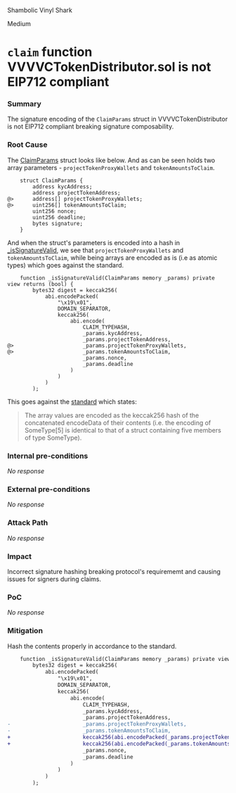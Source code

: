Shambolic Vinyl Shark

Medium

# `claim` function VVVVCTokenDistributor.sol is not EIP712 compliant

### Summary

The signature encoding of the `ClaimParams` struct in VVVVCTokenDistributor is not EIP712 compliant breaking signature composability.
### Root Cause

The [ClaimParams](https://github.com/sherlock-audit/2024-11-vvv-exchange-update/blob/1791f41b310489aaa66de349ef1b9e4bd331f14b/vvv-platform-smart-contracts/contracts/vc/VVVVCTokenDistributor.sol#L49-L50) struct looks like below. And as can be seen holds two array parameters - `projectTokenProxyWallets` and `tokenAmountsToClaim`.

```solidity
    struct ClaimParams {
        address kycAddress;
        address projectTokenAddress;
@>      address[] projectTokenProxyWallets;
@>      uint256[] tokenAmountsToClaim;
        uint256 nonce;
        uint256 deadline;
        bytes signature;
    }
```

And when the struct's parameters is encoded into a hash in [_isSignatureValid](https://github.com/sherlock-audit/2024-11-vvv-exchange-update/blob/1791f41b310489aaa66de349ef1b9e4bd331f14b/vvv-platform-smart-contracts/contracts/vc/VVVVCTokenDistributor.sol#L157-L175), we see that `projectTokenProxyWallets` and `tokenAmountsToClaim`, while being arrays are encoded as is (i.e as atomic types) which goes against the standard.

```solidity
    function _isSignatureValid(ClaimParams memory _params) private view returns (bool) {
        bytes32 digest = keccak256(
            abi.encodePacked(
                "\x19\x01",
                DOMAIN_SEPARATOR,
                keccak256(
                    abi.encode(
                        CLAIM_TYPEHASH,
                        _params.kycAddress,
                        _params.projectTokenAddress,
@>                      _params.projectTokenProxyWallets,
@>                      _params.tokenAmountsToClaim,
                        _params.nonce,
                        _params.deadline
                    )
                )
            )
        );
```

This goes against the [standard](https://eips.ethereum.org/EIPS/eip-712#definition-of-encodedata) which states:

> The array values are encoded as the keccak256 hash of the concatenated encodeData of their contents (i.e. the encoding of SomeType[5] is identical to that of a struct containing five members of type SomeType).

### Internal pre-conditions
_No response_

### External pre-conditions
_No response_

### Attack Path
_No response_

### Impact

Incorrect signature hashing breaking protocol's requirememt and causing issues for signers during claims.

### PoC
_No response_
 
### Mitigation

Hash the contents properly in accordance to the standard.

```diff
    function _isSignatureValid(ClaimParams memory _params) private view returns (bool) {
        bytes32 digest = keccak256(
            abi.encodePacked(
                "\x19\x01",
                DOMAIN_SEPARATOR,
                keccak256(
                    abi.encode(
                        CLAIM_TYPEHASH,
                        _params.kycAddress,
                        _params.projectTokenAddress,
-                       _params.projectTokenProxyWallets,
-                       _params.tokenAmountsToClaim,
+                       keccak256(abi.encodePacked(_params.projectTokenProxyWallets)),
+                       keccak256(abi.encodePacked(_params.tokenAmountsToClaim)),
                        _params.nonce,
                        _params.deadline
                    )
                )
            )
        );
```